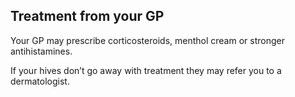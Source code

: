 ## Treatment from your GP

Your GP may prescribe corticosteroids, menthol cream or stronger antihistamines.

If your hives don’t go away with treatment they may refer you to a dermatologist.
